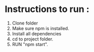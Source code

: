 # Instructions to run :
1. Clone folder
2. Make sure npm is installed.
3. Install all dependencies
4. cd to project folder.
5. RUN  "npm start".
